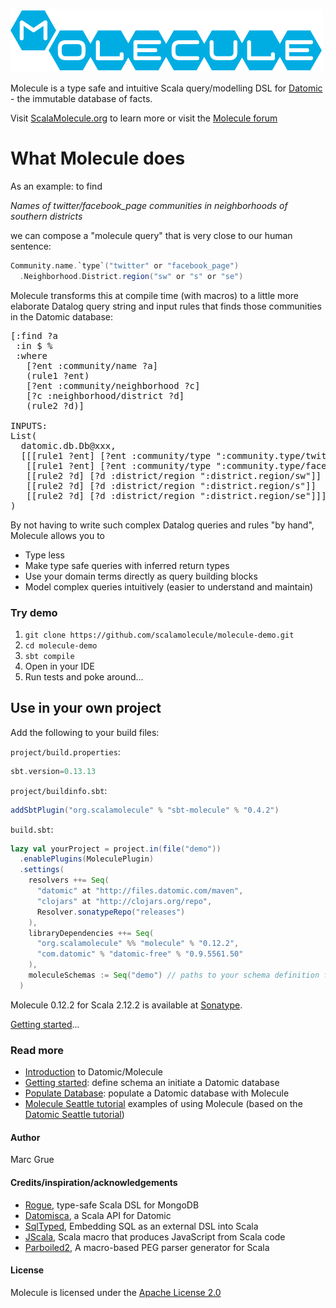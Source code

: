 ![](project/resources/Molecule-logo.png)


Molecule is a type safe and intuitive Scala query/modelling DSL for 
[Datomic][datomic] - the immutable database of facts. 

Visit [ScalaMolecule.org](http://ScalaMolecule.org) to learn more or visit the [Molecule forum](https://groups.google.com/forum/#!forum/molecule-dsl)


# What Molecule does

As an example: to find

_Names of twitter/facebook_page communities in neighborhoods of southern districts_
 
we can compose a "molecule query" that is very close to our
human sentence:

```scala
Community.name.`type`("twitter" or "facebook_page")
  .Neighborhood.District.region("sw" or "s" or "se")
```

Molecule transforms this at compile time (with macros) to a little more elaborate Datalog query string and
 input rules that finds those communities in the Datomic database:

<pre>
[:find ?a
 :in $ %
 :where
   [?ent :community/name ?a]
   (rule1 ?ent)
   [?ent :community/neighborhood ?c]
   [?c :neighborhood/district ?d]
   (rule2 ?d)]

INPUTS:
List(
  datomic.db.Db@xxx,
  [[[rule1 ?ent] [?ent :community/type ":community.type/twitter"]]
   [[rule1 ?ent] [?ent :community/type ":community.type/facebook_page"]]
   [[rule2 ?d] [?d :district/region ":district.region/sw"]]
   [[rule2 ?d] [?d :district/region ":district.region/s"]]
   [[rule2 ?d] [?d :district/region ":district.region/se"]]]
)
</pre>

By not having to write such complex Datalog queries and rules "by hand", Molecule 
allows you to

- Type less
- Make type safe queries with inferred return types
- Use your domain terms directly as query building blocks
- Model complex queries intuitively (easier to understand and maintain)


### Try demo

1. `git clone https://github.com/scalamolecule/molecule-demo.git`
2. `cd molecule-demo`
3. `sbt compile`
4. Open in your IDE
5. Run tests and poke around...


## Use in your own project

Add the following to your build files: 

`project/build.properties`:

```scala
sbt.version=0.13.13
```

`project/buildinfo.sbt`:

```scala
addSbtPlugin("org.scalamolecule" % "sbt-molecule" % "0.4.2")
```

`build.sbt`:

```scala
lazy val yourProject = project.in(file("demo"))
  .enablePlugins(MoleculePlugin)
  .settings(
    resolvers ++= Seq(
      "datomic" at "http://files.datomic.com/maven",
      "clojars" at "http://clojars.org/repo",
      Resolver.sonatypeRepo("releases")
    ),
    libraryDependencies ++= Seq(
      "org.scalamolecule" %% "molecule" % "0.12.2",
      "com.datomic" % "datomic-free" % "0.9.5561.50"
    ),
    moleculeSchemas := Seq("demo") // paths to your schema definition files...
  )
```
Molecule 0.12.2 for Scala 2.12.2 is available at 
[Sonatype](https://oss.sonatype.org/content/repositories/releases/org/scalamolecule/molecule_2.12/).

[Getting started](http://scalamolecule.org/manual/getting-started)...



   
### Read more

- [Introduction](http://scalamolecule.org/home/introduction) to Datomic/Molecule
- [Getting started](http://scalamolecule.org/manual/getting-started): define schema an initiate a Datomic database
- [Populate Database](http://scalamolecule.org/manual/insert): populate a Datomic database with Molecule
- [Molecule Seattle tutorial](http://scalamolecule.org/tutorials/seattle) examples of using Molecule (based on the 
[Datomic Seattle tutorial](http://docs.datomic.com/tutorial.html))


#### Author
Marc Grue

#### Credits/inspiration/acknowledgements
- [Rogue](https://github.com/foursquare/rogue), type-safe Scala DSL for MongoDB
- [Datomisca](https://github.com/pellucidanalytics/datomisca), a Scala API for Datomic
- [SqlTyped](https://github.com/jonifreeman/sqltyped), Embedding SQL as an external DSL into Scala
- [JScala](https://github.com/nau/jscala), Scala macro that produces JavaScript from Scala code
- [Parboiled2](https://github.com/sirthias/parboiled2), A macro-based PEG parser generator for Scala

#### License
Molecule is licensed under the [Apache License 2.0](http://en.wikipedia.org/wiki/Apache_license)

[datomic]: http://www.datomic.com
[seattle]: http://docs.datomic.com/tutorial.html
[moleculegroup]: https://groups.google.com/forum/#!forum/molecule-dsl
[pullrequests]: https://github.com/scalamolecule/molecule/pulls
[issues]: https://github.com/scalamolecule/molecule/issues
[moleculesbt]: https://github.com/scalamolecule/molecule/blob/master/project/build.scala

[setup]: http://scalamolecule.org/manual/setup
[schema]: http://scalamolecule.org/manual/schema
[deffile]: http://scalamolecule.org/molecule/blob/master/examples/src/main/scala/molecule/examples/seattle/schema/SeattleDefinition.scala
[populate]: http://scalamolecule.org/manual/insert
[tutorial]: http://scalamolecule.org/tutorials/seattle
[tutorialcode]: http://scalamolecule.org/molecule/blob/master/examples/src/test/scala/molecule/examples/seattle/SeattleTests.scala
[tutorialqueries]: http://scalamolecule.org/molecule/blob/master/examples/src/test/scala/molecule/examples/seattle/SeattleQueryTests.scala
[tutorialtransformations]: https://scalamolecule.org/molecule/blob/master/examples/src/test/scala/molecule/examples/seattle/SeattleTransformationTests.scala
